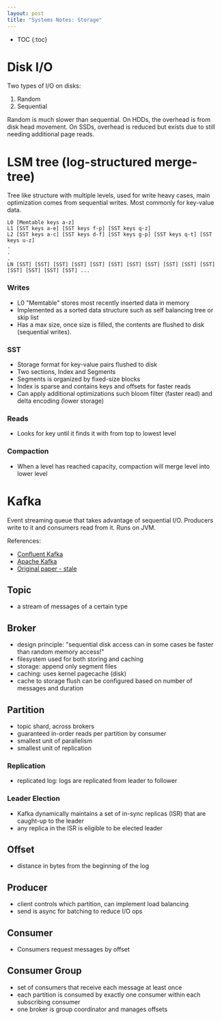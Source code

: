 ```yaml
---
layout: post
title: "Systems Notes: Storage"
---
```


* TOC
{:toc}

# Disk I/O

Two types of I/O on disks:

1. Random
2. Sequential

Random is much slower than sequential. On HDDs, the overhead is from disk head movement. On SSDs, overhead is reduced but exists due to still needing additional page reads.

# LSM tree (log-structured merge-tree)

Tree like structure with multiple levels, used for write heavy cases, main optimization comes from sequential writes. Most commonly for key-value data.

```
L0 [Memtable keys a-z]
L1 [SST keys a-e] [SST keys f-p] [SST keys q-z]
L2 [SST keys a-c] [SST keys d-f] [SST keys g-p] [SST keys q-t] [SST keys u-z]
.
.
.
LN [SST] [SST] [SST] [SST] [SST] [SST] [SST] [SST] [SST] [SST] [SST] [SST] [SST] [SST] [SST] ...
```

### Writes

- L0 "Memtable" stores most recently inserted data in memory
- Implemented as a sorted data structure such as self balancing tree or skip list
- Has a max size, once size is filled, the contents are flushed to disk (sequential writes).

### SST

- Storage format for key-value pairs flushed to disk
- Two sections, Index and Segments
- Segments is organized by fixed-size blocks
- Index is sparse and contains keys and offsets for faster reads
- Can apply additional optimizations such bloom filter (faster read) and delta encoding (lower storage)

### Reads

- Looks for key until it finds it with from top to lowest level

### Compaction

- When a level has reached capacity, compaction will merge level into lower level

# Kafka

Event streaming queue that takes advantage of sequential I/O. Producers write to it and consumers read from it. Runs on JVM.

References:
- [Confluent Kafka](https://docs.confluent.io/kafka/design/index.html)
- [Apache Kafka](https://kafka.apache.org/documentation.html)
- [Original paper - stale](https://www.microsoft.com/en-us/research/wp-content/uploads/2017/09/Kafka.pdf)

## Topic

- a stream of messages of a certain type

## Broker

- design principle: "sequential disk access can in some cases be faster than random memory access!"
- filesystem used for both storing and caching
- storage: append only segment files
- caching: uses kernel pagecache (disk)
- cache to storage flush can be configured based on number of messages and duration

## Partition

- topic shard, across brokers
- guaranteed in-order reads per partition by consumer
- smallest unit of parallelism
- smallest unit of replication

### Replication

- replicated log: logs are replicated from leader to follower

### Leader Election

- Kafka dynamically maintains a set of in-sync replicas (ISR) that are caught-up to the leader
- any replica in the ISR is eligible to be elected leader

## Offset

- distance in bytes from the beginning of the log

## Producer

- client controls which partition, can implement load balancing
- send is async for batching to reduce I/O ops

## Consumer

- Consumers request messages by offset

## Consumer Group

- set of consumers that receive each message at least once
- each partition is consumed by exactly one consumer within each subscribing consumer
- one broker is group coordinator and manages offsets